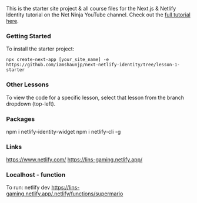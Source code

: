 This is the starter site project & all course files for the Next.js & Netlify Identity tutorial on the Net Ninja YouTube channel. Check out the [full tutorial here](https://www.youtube.com/playlist?list=PL4cUxeGkcC9i4g-0dAaMmFAyM6k3FmuZz).

### Getting Started
To install the starter project:
```
npx create-next-app [your_site_name] -e https://github.com/iamshaunjp/next-netlify-identity/tree/lesson-1-starter
```

### Other Lessons
To view the code for a specific lesson, select that lesson from the branch dropdown (top-left).

### Packages
npm i netlify-identity-widget
npm i netlify-cli -g

### Links
https://www.netlify.com/
https://lins-gaming.netlify.app/

### Localhost - function
To run: netlify dev
https://lins-gaming.netlify.app/.netlify/functions/supermario
